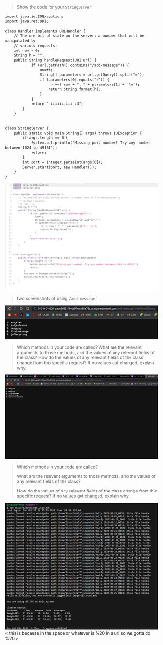 > Show the code for your ``StringServer``
```
import java.io.IOException;
import java.net.URI;

class Handler implements URLHandler {
    // The one bit of state on the server: a number that will be manipulated by
    // various requests.
    int num = 0;
    String h = "";
    public String handleRequest(URI url) {
            if (url.getPath().contains("/add-message")) {
                num++;
                String[] parameters = url.getQuery().split("=");
                if (parameters[0].equals("s")) {
                     h +=( num + ". " + parameters[1] + '\n');
                    return String.format(h);
                }
            }
            return "hiiiiiiiiii :3";
        }
    }


class StringServer {
    public static void main(String[] args) throws IOException {
        if(args.length == 0){
            System.out.println("Missing port number! Try any number between 1024 to 49151");
            return;
        }
        int port = Integer.parseInt(args[0]);
        Server.start(port, new Handler());
    }
}
```
![Image](LabReport2_StringServer.png)

> two screenshots of using ``/add-message``

![Image](LabReport2_add-message1.png)
>Which methods in your code are called?
>What are the relevant arguments to those methods, and the values of any relevant fields of the class?
>How do the values of any relevant fields of the class change from this specific request? If no values got changed, explain why.

![Image](LabReport2_add-message2.png)
>Which methods in your code are called?
>
>What are the relevant arguments to those methods, and the values of any relevant fields of the class?
>
>How do the values of any relevant fields of the class change from this specific request? If no values got changed, explain why.




![Image](LabReport2.png) < this is because in the space or whatever is %20 in a url so we gotta do %20 >
